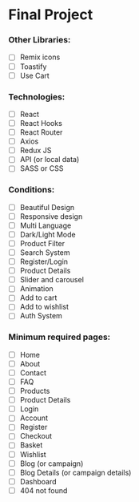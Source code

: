 # Final Project

### Other Libraries:
- [ ] Remix icons
- [ ] Toastify
- [ ] Use Cart

### Technologies:
- [ ] React
- [ ] React Hooks
- [ ] React Router
- [ ] Axios
- [ ] Redux JS
- [ ] API (or local data)
- [ ] SASS or CSS

### Conditions:
- [ ] Beautiful Design
- [ ] Responsive design
- [ ] Multi Language
- [ ] Dark/Light Mode
- [ ] Product Filter
- [ ] Search System
- [ ] Register/Login
- [ ] Product Details
- [ ] Slider and carousel
- [ ] Animation
- [ ] Add to cart
- [ ] Add to wishlist
- [ ] Auth System

### Minimum required pages:
- [ ] Home
- [ ] About
- [ ] Contact
- [ ] FAQ
- [ ] Products
- [ ] Product Details
- [ ] Login
- [ ] Account
- [ ] Register
- [ ] Checkout
- [ ] Basket
- [ ] Wishlist
- [ ] Blog (or campaign)
- [ ] Blog Details (or campaign details)
- [ ] Dashboard
- [ ] 404 not found